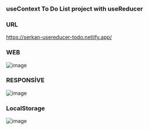 ### useContext To Do List project with useReducer


### URL 
https://serkan-usereducer-todo.netlify.app/

### WEB 
![image](https://user-images.githubusercontent.com/98692987/185102071-df0a754a-4ba4-456c-937a-a1ffc6e4ff2d.png)
### RESPONSİVE
![image](https://user-images.githubusercontent.com/98692987/185102000-61f45f33-a994-4027-beab-6feea951e922.png)


### LocalStorage
![image](https://user-images.githubusercontent.com/98692987/185101853-a956d68c-08fd-4d64-baa6-1258198f17b3.png)
